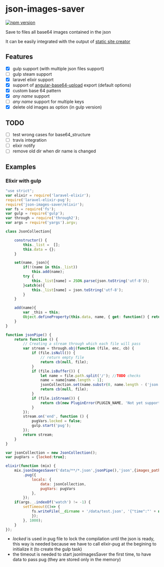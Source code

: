 # json-images-saver

[![npm version](https://badge.fury.io/js/json-images-saver.svg)](https://badge.fury.io/js/json-images-saver)

Save to files all base64 images contained in the json

It can be easily integrated with the output of [static site creator](https://github.com/thecsea/static-site-creator)

## Features
- [x] gulp support (with multiple json files support)
- [ ] gulp steam support
- [x] laravel elixir support
- [x] support of [angular-base64-upload](https://github.com/adonespitogo/angular-base64-upload) export (default options)
- [x] custom base 64 pattern
- [x] *any name* support
- [ ] *any name* support for multiple keys
- [x] delete old images as option (in gulp version)

## TODO
- [ ] test wrong cases for base64_structure
- [ ] travis integration
- [ ] elixir notify
- [ ] remove old dir when dir name is changed

## Examples
### Elixir with gulp
``` javascript
"use strict";
var elixir = require('laravel-elixir');
require('laravel-elixir-pug');
require('json-images-saver/elixir');
var fs = require('fs');
var gulp = require('gulp');
var through = require('through2');
var args = require('yargs').argv;

class JsonCollection{

    constructor() {
        this._list =  [];
        this.data = {};
    }

    set(name, json){
        if(!(name in this._list))
            this.add(name);
        try {
            this._list[name] = JSON.parse(json.toString('utf-8'));
        }catch(e){
            this._list[name] = json.toString('utf-8');
        }
    }

    add(name){
        var _this = this;
        Object.defineProperty(this.data, name, { get: function() { return _this._list[name]} , set: function(value){}, enumerable: true, configurable: true});
    }
}

function jsonPipe() {
    return function () {
        // Creating a stream through which each file will pass
        var stream = through.obj(function (file, enc, cb) {
            if (file.isNull()) {
                // return empty file
                return cb(null, file);
            }
            if (file.isBuffer()) {
                let name = file.path.split('/'); //TODO checks
                name = name[name.length - 1];
                jsonCollection.set(name.substr(0, name.length - ('json'.length + 1)), file.contents);
                return cb(null, file);
            }
            if (file.isStream()) {
                return cb(new PluginError(PLUGIN_NAME, 'Not yet supported'));
            }
        });
        stream.on('end', function () {
            pugVars.locked = false;
            gulp.start('pug');
        });
        return stream;
    }
}

var jsonCollection = new JsonCollection();
var pugVars = {locked:true};

elixir(function (mix) {
    mix.jsonImagesSaver('data/**/*.json',jsonPipe(),'json',{images_path:__dirname+'/public/img/data/', delete_files:true})
        .pug({
            locals: {
                data: jsonCollection,
                pugVars: pugVars
            },
        });
    if(args._.indexOf('watch') != -1) {
        setTimeout(()=> {
            fs.writeFile(__dirname + '/data/test.json', '{"time":"' + new Date().toTimeString() + '"}', function () {
            });
        }, 1000);
    }
});

```

- *locked* is used in pug file to lock the compilation until the json is ready, this way is needed because we have to call elixir-pug at the begining to initialize it (to create the gulp task)
- the timeout is needed to start jsonImagesSaver the first time, to have data to pass pug (they are stored only in the memory)
